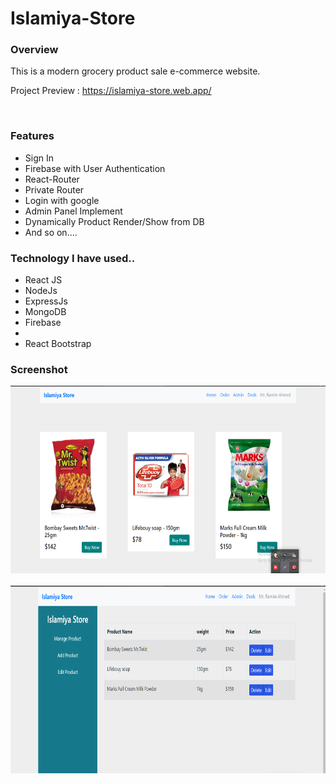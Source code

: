 # Islamiya-Store

<h3>Overview</h3>
<p>This is a modern grocery product sale e-commerce website.</p>

<span>Project Preview : https://islamiya-store.web.app/ </span>

<div></div> <br>

<h3>Features</h3>
<ul>
  <li>Sign In</li>
  <li>Firebase with User Authentication</li>
  <li>React-Router</li>
  <li>Private Router</li>
  <li>Login with google</li>
  <li>Admin Panel Implement</li>
  <li>Dynamically Product Render/Show from DB</li>
  <li>And so on....</li>
</ul>

<h3> Technology I have used.. </h3>
<ul>
  <li>React JS</li>
  <li>NodeJs</li>
  <li>ExpressJs</li>
  <li>MongoDB</li>
  <li>Firebase<li>
  <li>React Bootstrap</li>
</ul>

<h3>Screenshot</h3>
  
  <img height="300px" src="./src/islamiya-screenshot/isalmiya-4.png" alt="ss" /> 
  
  <div></div> <br>
  
  <img height="300px" src="./src/islamiya-screenshot/islamiye-3.png" alt="ss" /> 
  
  <div></div> <br>
